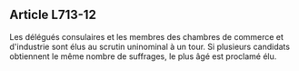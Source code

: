 Article L713-12
----
Les délégués consulaires et les membres des chambres de commerce et d'industrie
sont élus au scrutin uninominal à un tour. Si plusieurs candidats obtiennent le
même nombre de suffrages, le plus âgé est proclamé élu.
